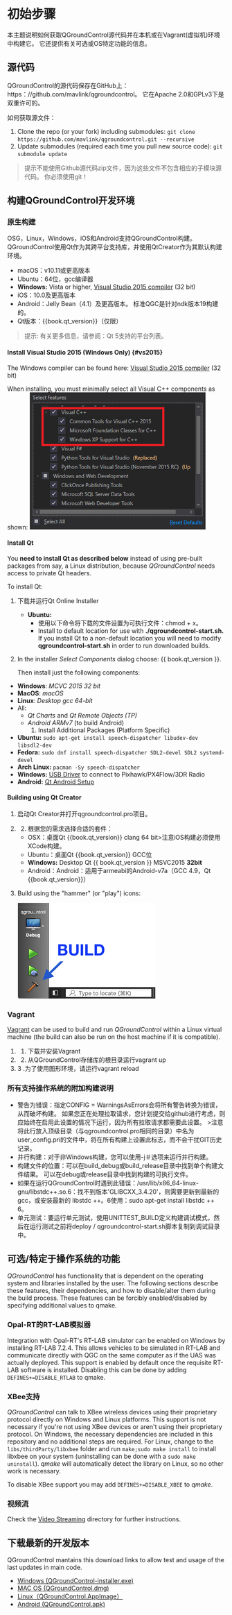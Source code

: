 # 初始步骤

本主题说明如何获取QGroundControl源代码并在本机或在Vagrant(虚拟机)环境中构建它。 它还提供有关可选或OS特定功能的信息。

## 源代码 

QGroundControl的源代码保存在GitHub上：https：//github.com/mavlink/qgroundcontrol。 它在Apache 2.0和GPLv3下是双重许可的。

如何获取源文件：

1. Clone the repo (or your fork) including submodules: ```git clone https://github.com/mavlink/qgroundcontrol.git --recursive```
2. Update submodules (required each time you pull new source code): ```git submodule update```

> 提示不能使用Github源代码zip文件，因为这些文件不包含相应的子模块源代码。 你必须使用git！

## 构建QGroundControl开发环境

### 原生构建

OSG，Linux，Windows，iOS和Android支持QGroundControl构建。 QGroundControl使用Qt作为其跨平台支持库，并使用QtCreator作为其默认构建环境。

* macOS：v10.11或更高版本
* Ubuntu：64位，gcc编译器
* **Windows:** Vista or higher, [Visual Studio 2015 compiler](#vs2015) (32 bit)
* iOS：10.0及更高版本
* Android：Jelly Bean（4.1）及更高版本。 标准QGC是针对ndk版本19构建的。
* Qt版本：{{book.qt_version}}（仅限） <!-- NOTE {{ book.qt_version }} is set in the variables section of gitbook file https://github.com/mavlink/qgc-dev-guide/blob/master/book.json -->

> 提示: 有关更多信息，请参阅：Qt 5支持的平台列表。

#### Install Visual Studio 2015 (Windows Only) {#vs2015}

The Windows compiler can be found here: [Visual Studio 2015 compiler](https://visualstudio.microsoft.com/vs/older-downloads/) (32 bit)

When installing, you must minimally select all Visual C++ components as shown: ![Visual Studio 2015 - Select all Visual C++ Components](../../assets/getting_started/vs_2015_select_features.png)

#### Install Qt

You **need to install Qt as described below** instead of using pre-built packages from say, a Linux distribution, because *QGroundControl* needs access to private Qt headers.

To install Qt:

1. 下载并运行Qt Online Installer 
    * **Ubuntu:** 
        * 使用以下命令将下载的文件设置为可执行文件：chmod + x。 
        * Install to default location for use with **./qgroundcontrol-start.sh.** If you install Qt to a non-default location you will need to modify **qgroundcontrol-start.sh** in order to run downloaded builds.

2. In the installer *Select Components* dialog choose: {{ book.qt_version }}.
    
    Then install just the following components:

* **Windows**: *MCVC 2015 32 bit*
* **MacOS**: *macOS*
* **Linux**: *Desktop gcc 64-bit*
* All: 
    * *Qt Charts* and *Qt Remote Objects (TP)*
    * *Android ARMv7* (to build Android) 
        1. Install Additional Packages (Platform Specific)
* **Ubuntu:** `sudo apt-get install speech-dispatcher libudev-dev libsdl2-dev`
* **Fedora:** `sudo dnf install speech-dispatcher SDL2-devel SDL2 systemd-devel`
* **Arch Linux:** `pacman -Sy speech-dispatcher`
* **Windows:** [USB Driver](http://www.pixhawk.org/firmware/downloads) to connect to Pixhawk/PX4Flow/3DR Radio
* **Android:** [Qt Android Setup](http://doc.qt.io/qt-5/androidgs.html)

#### Building using Qt Creator

1. 启动Qt Creator并打开qgroundcontrol.pro项目。
2. 2. 根据您的需求选择合适的套件： 
    * OSX：桌面Qt {{book.qt_version}} clang 64 bit>注意iOS构建必须使用XCode构建。
    * Ubuntu：桌面Qt {{book.qt_version}} GCC位
    * **Windows:** Desktop Qt {{ book.qt_version }} MSVC2015 **32bit**
    * Android：Android：适用于armeabi的Android-v7a（GCC 4.9，Qt {{book.qt_version}}）

3. Build using the "hammer" (or "play") icons:
    
    ![QtCreator Build Button](../../assets/getting_started/qt_creator_build_qgc.png)

### Vagrant

[Vagrant](https://www.vagrantup.com/) can be used to build and run *QGroundControl* within a Linux virtual machine (the build can also be run on the host machine if it is compatible).

1. 1. 下载并安装Vagrant
2. 2. 从QGroundControl存储库的根目录运行vagrant up
3. 3 .为了使用图形环境，请运行vagrant reload

### 所有支持操作系统的附加构建说明

* 警告为错误：指定CONFIG = WarningsAsErrors会将所有警告转换为错误，从而破坏构建。 如果您正在处理拉取请求，您计划提交给github进行考虑，则应始终在启用此设置的情况下运行，因为所有拉取请求都需要此设置。 >注意将此行放入顶级目录（与qgroundcontrol.pro相同的目录）中名为user_config.pri的文件中，将在所有构建上设置此标志，而不会干扰GIT历史记录。
* 并行构建：对于非Windows构建，您可以使用-j＃选项来运行并行构建。
* 构建文件的位置：可以在build_debug或build_release目录中找到单个构建文件结果。 可以在debug或release目录中找到构建的可执行文件。
* 如果在运行QGroundControl时遇到此错误：/usr/lib/x86_64-linux-gnu/libstdc++.so.6：找不到版本'GLIBCXX_3.4.20'，则需要更新到最新的gcc，或安装最新的 libstdc ++。6使用：sudo apt-get install libstdc ++ 6。
* 单元测试：要运行单元测试，使用UNITTEST_BUILD定义构建调试模式，然后在运行测试之前将deploy / qgroundcontrol-start.sh脚本复制到调试目录中。

## 可选/特定于操作系统的功能

*QGroundControl* has functionality that is dependent on the operating system and libraries installed by the user. The following sections describe these features, their dependencies, and how to disable/alter them during the build process. These features can be forcibly enabled/disabled by specifying additional values to qmake.

### Opal-RT的RT-LAB模拟器

Integration with Opal-RT's RT-LAB simulator can be enabled on Windows by installing RT-LAB 7.2.4. This allows vehicles to be simulated in RT-LAB and communicate directly with QGC on the same computer as if the UAS was actually deployed. This support is enabled by default once the requisite RT-LAB software is installed. Disabling this can be done by adding `DEFINES+=DISABLE_RTLAB` to qmake.

### XBee支持

*QGroundControl* can talk to XBee wireless devices using their proprietary protocol directly on Windows and Linux platforms. This support is not necessary if you're not using XBee devices or aren't using their proprietary protocol. On Windows, the necessary dependencies are included in this repository and no additional steps are required. For Linux, change to the `libs/thirdParty/libxbee` folder and run `make;sudo make install` to install libxbee on your system (uninstalling can be done with a `sudo make uninstall`). *qmake* will automatically detect the library on Linux, so no other work is necessary.

To disable XBee support you may add `DEFINES+=DISABLE_XBEE` to *qmake*.

### 视频流 

Check the [Video Streaming](https://github.com/mavlink/qgroundcontrol/tree/master/src/VideoStreaming) directory for further instructions.

## 下载最新的开发版本

QGroundControl mantains this download links to allow test and usage of the last updates in main code.

* [Windows (QGroundControl-installer.exe)](https://s3-us-west-2.amazonaws.com/qgroundcontrol/builds/master/QGroundControl-installer.exe)
* [MAC OS (QGroundControl.dmg)](https://s3-us-west-2.amazonaws.com/qgroundcontrol/builds/master/QGroundControl.dmg)
* [Linux（QGroundControl.AppImage）](https://s3-us-west-2.amazonaws.com/qgroundcontrol/builds/master/QGroundControl.AppImage)
* [Android (QGroundControl.apk)](https://s3-us-west-2.amazonaws.com/qgroundcontrol/builds/master/QGroundControl.apk)